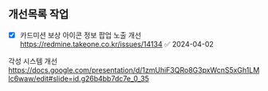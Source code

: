 

## 개선목록 작업
- [x] 카드미션 보상 아이콘 정보 팝업 노출 개선 https://redmine.takeone.co.kr/issues/14134 ✅ 2024-04-02


각성 시스템 개선
https://docs.google.com/presentation/d/1zmUhiF3QRo8G3pxWcnS5xGh1LMlc6waw/edit#slide=id.g26b4bb7dc7e_0_35
